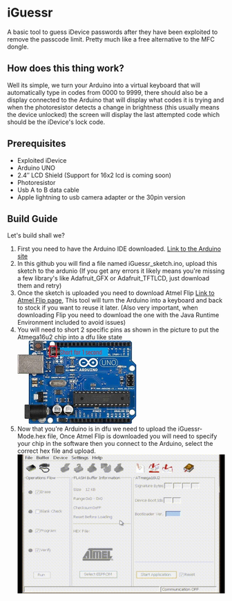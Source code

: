 # iGuessr
A basic tool to guess iDevice passwords after they have been exploited to remove the passcode limit. Pretty much like a free alternative to the MFC dongle.
## How does this thing work?
Well its simple, we turn your Arduino into a virtual keyboard that will automatically type in codes from 0000 to 9999, there should also be a display connected to the Arduino that will display what codes it is trying and when the photoresistor detects a change in brightness (this usually means the device unlocked) the screen will display the last attempted code which should be the iDevice's lock code.
## Prerequisites
- Exploited iDevice
- Arduino UNO
- 2.4″ LCD Shield (Support for 16x2 lcd is coming soon)
- Photoresistor
- Usb A to B data cable
- Apple lightning to usb camera adapter or the 30pin version
## Build Guide
Let's build shall we?

1. First you need to have the Arduino IDE downloaded. [Link to the Arduino site](https://www.arduino.cc/en/software)
2. In this github you will find a file named iGuessr_sketch.ino, upload this sketch to the ardunio (If you get any errors
it likely means you're missing a few library's like Adafruit_GFX or Adafruit_TFTLCD, just download them and retry)
3. Once the sketch is uploaded you need to download Atmel Flip [Link to Atmel Flip page](https://www.microchip.com/en-us/development-tool/flip),
This tool will turn the Arduino into a keyboard and back to stock if you want to reuse it later.
(Also very important, when downloading Flip you need to download the one with the Java Runtime Environment included to avoid issues)
4. You will need to short 2 specific pins as shown in the picture to put the Atmega16u2 chip into a dfu like state
![Dfu mode](images/dfu.jpg)
5. Now that you're Arduino is in dfu we need to upload the iGuessr-Mode.hex file, Once Atmel Flip is downloaded you will need to specify your chip in the software
then you connect to the Arduino, select the correct hex file and upload. 
![How to use flip](images/Flip.gif)
